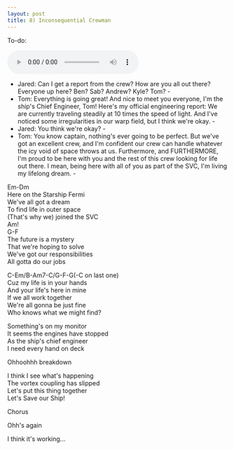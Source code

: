 ```yaml
---
layout: post
title: 8) Inconsequential Crewman
---
```

To-do: 

<audio controls>
<source src="{{ site.baseurl }}/audio/inconsequential-crewmen.mp3" type="audio/mpeg">
</audio>

- Jared: Can I get a report from the crew? How are you all out there? Everyone up here? Ben? Sab? Andrew? Kyle? Tom? -  
- Tom: Everything is going great! And nice to meet you everyone, I'm the ship's Chief Engineer, Tom! Here's my official engineering report: We are currently traveling steadily at 10 times the speed of light. And I've noticed some irregularities in our warp field, but I think we're okay. -  
- Jared: You think we're okay? -  
- Tom: You know captain, nothing's ever going to be perfect. But we've got an excellent crew, and I'm confident our crew can handle whatever the icy void of space throws at us. Furthermore, and FURTHERMORE, I'm proud to be here with you and the rest of this crew looking for life out there. I mean, being here with all of you as part of the SVC, I'm living my lifelong dream. -  

Em-Dm  
Here on the Starship Fermi  
We've all got a dream  
To find life in outer space  
(That's why we) joined the SVC  
Am!  
G-F  
The future is a mystery  
That we're hoping to solve  
We've got our responsibilities  
All gotta do our jobs  

C-Em/B-Am7-C/G-F-G(-C on last one)  
Cuz my life is in your hands  
And your life's here in mine  
If we all work together  
We're all gonna be just fine  
Who knows what we might find?  

Something's on my monitor  
It seems the engines have stopped  
As the ship's chief engineer  
I need every hand on deck  

Ohhoohhh breakdown  

I think I see what's happening  
The vortex coupling has slipped  
Let's put this thing together  
Let's Save our Ship!  

Chorus  

Ohh's again  

I think it's working...  